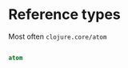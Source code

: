 <div class="slide">

# Reference types
Most often `clojure.core/atom`
<div class="gutters-10 row">
<div class="column">


</div>

<div class="column" style="flex: 2;">

``` clojure
atom 
```

</div>
</div>

</div>
